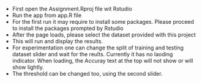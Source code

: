 * First open the Assignment.Rproj file wit Rstudio
* Run the app from app.R file
* For the first run it may require to install some packages. Please proceed to install the packages prompted by Rstudio
* After the page loads, please select the dataset provided with this project
* This will run and display the results.
* For experimentation one can change the split of training and testing dataset slider and wait for the reults. Currently it has no laoding indicator. When loading, the Accuray text at the top will not show or will show lightly.
* The threshold can be changed too, using the second slider.
